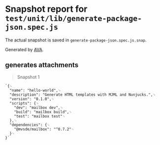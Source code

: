 # Snapshot report for `test/unit/lib/generate-package-json.spec.js`

The actual snapshot is saved in `generate-package-json.spec.js.snap`.

Generated by [AVA](https://avajs.dev).

## generates attachments

> Snapshot 1

    `{␊
      "name": "hello-world",␊
      "description": "Generate HTML templates with MJML and Nunjucks.",␊
      "version": "0.1.0",␊
      "scripts": {␊
        "dev": "mailbox dev",␊
        "build": "mailbox build",␊
        "test": "mailbox test"␊
      },␊
      "dependencies": {␊
        "@mvsde/mailbox": "^0.7.2"␊
      }␊
    }`

